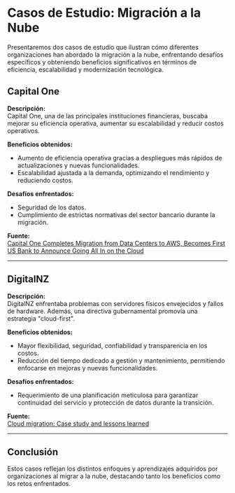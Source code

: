 # Casos de Estudio: Migración a la Nube

Presentaremos dos casos de estudio que ilustran cómo diferentes organizaciones han abordado la migración a la nube, enfrentando desafíos específicos y obteniendo beneficios significativos en términos de eficiencia, escalabilidad y modernización tecnológica.

## Capital One

**Descripción:**  
Capital One, una de las principales instituciones financieras, buscaba mejorar su eficiencia operativa, aumentar su escalabilidad y reducir costos operativos.

**Beneficios obtenidos:**  
- Aumento de eficiencia operativa gracias a despliegues más rápidos de actualizaciones y nuevas funcionalidades.  
- Escalabilidad ajustada a la demanda, optimizando el rendimiento y reduciendo costos.

**Desafíos enfrentados:**  
- Seguridad de los datos.  
- Cumplimiento de estrictas normativas del sector bancario durante la migración.

**Fuente:**  
[Capital One Completes Migration from Data Centers to AWS, Becomes First US Bank to Announce Going All In on the Cloud](https://aws.amazon.com/solutions/case-studies/capital-one-all-in-on-aws)

---

## DigitalNZ

**Descripción:**  
DigitalNZ enfrentaba problemas con servidores físicos envejecidos y fallos de hardware. Además, una directiva gubernamental promovía una estrategia "cloud-first".

**Beneficios obtenidos:**  
- Mayor flexibilidad, seguridad, confiabilidad y transparencia en los costos.  
- Reducción del tiempo dedicado a gestión y mantenimiento, permitiendo enfocarse en mejoras y nuevas funcionalidades.

**Desafíos enfrentados:**  
- Requerimiento de una planificación meticulosa para garantizar continuidad del servicio y protección de datos durante la transición.

**Fuente:**  
[Cloud migration: Case study and lessons learned](https://www.boost.co.nz/blog/2019/11/cloud-migration-case-study)

---

## Conclusión

Estos casos reflejan los distintos enfoques y aprendizajes adquiridos por organizaciones al migrar a la nube, destacando tanto los beneficios como los retos enfrentados.
